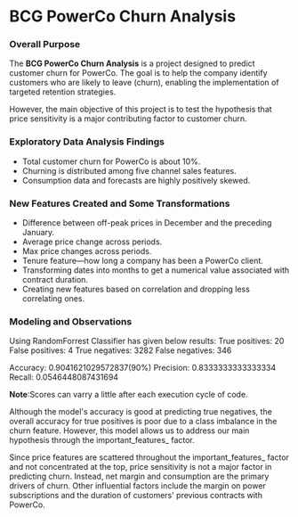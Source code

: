# BCG PowerCo Churn Analysis



### **Overall Purpose**

The **BCG PowerCo Churn Analysis** is a project designed to predict customer churn for PowerCo. The goal is to help the company identify customers who are likely to leave (churn), enabling the implementation of targeted retention strategies.

However, the main objective of this project is to test the hypothesis that price sensitivity is a major contributing factor to customer churn.

### **Exploratory Data Analysis Findings**

- Total customer churn for PowerCo is about 10%.
- Churning is distributed among five channel sales features.
- Consumption data and forecasts are highly positively skewed.

### **New Features Created and Some Transformations**

- Difference between off-peak prices in December and the preceding January.
- Average price change across periods.
- Max price changes across periods.
- Tenure feature—how long a company has been a PowerCo client.
- Transforming dates into months to get a numerical value associated with contract duration.
- Creating new features based on correlation and dropping less correlating ones.

### Modeling and Observations

Using RandomForrest Classifier has given below results:
True positives: 20
False positives: 4
True negatives: 3282
False negatives: 346

Accuracy: 0.9041621029572837(90%)
Precision: 0.8333333333333334
Recall: 0.0546448087431694

**Note**:Scores can varry a little after each execution cycle of code.

Although the model's accuracy is good at predicting true negatives, the overall accuracy for true positives is poor due to a class imbalance in the churn feature. However, this model allows us to address our main hypothesis through the important_features_ factor.

Since price features are scattered throughout the important_features_ factor and not concentrated at the top, price sensitivity is not a major factor in predicting churn. Instead, net margin and consumption are the primary drivers of churn. Other influential factors include the margin on power subscriptions and the duration of customers' previous contracts with PowerCo.
